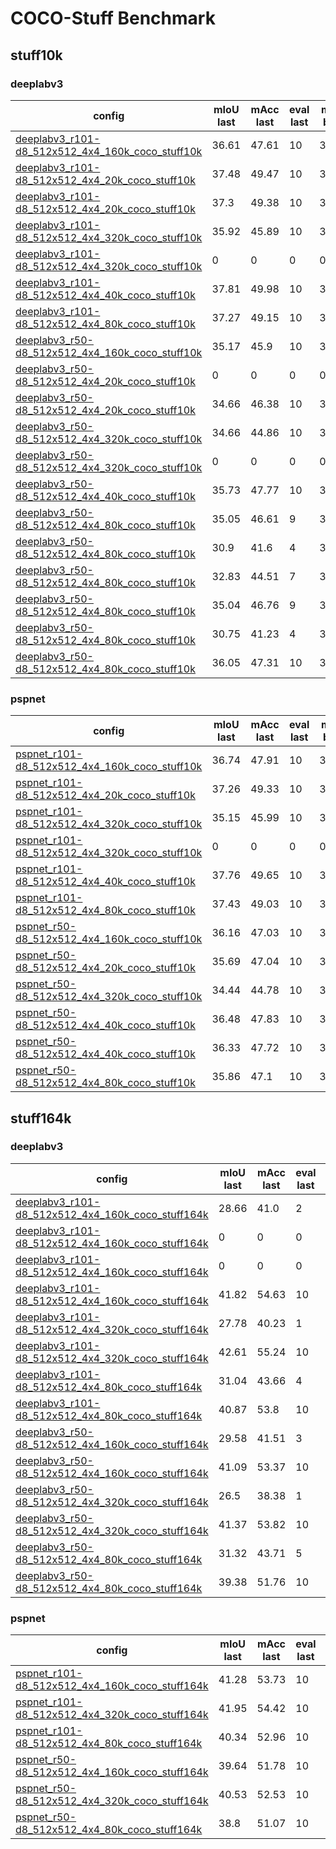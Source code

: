 # COCO-Stuff Benchmark

## stuff10k

### deeplabv3

| config | mIoU last | mAcc last | eval last | mIoU best | mAcc best | eval best | download |
| ------ | --------- | --------- | --------- | --------- | --------- | --------- | -------- |
| [deeplabv3_r101-d8_512x512_4x4_160k_coco_stuff10k](https://github.com/Junjun2016/COCO-Stuff_benchmark/blob/master/configs/deeplabv3/deeplabv3_r101-d8_512x512_4x4_160k_coco_stuff10k.py) | 36.61 | 47.61 | 10 | 36.61 | 47.61 | 10 | [log](https://github.com/Junjun2016/COCO-Stuff_benchmark/work_dirs/deeplabv3_r101-d8_512x512_4x4_160k_coco_stuff10k/20210711_175536.log) &#124; [20210707_152034.log.json](https://github.com/Junjun2016/COCO-Stuff_benchmark/work_dirs/deeplabv3_r101-d8_512x512_4x4_160k_coco_stuff10k/20210711_175536.log.json) |
| [deeplabv3_r101-d8_512x512_4x4_20k_coco_stuff10k](https://github.com/Junjun2016/COCO-Stuff_benchmark/blob/master/configs/deeplabv3/deeplabv3_r101-d8_512x512_4x4_20k_coco_stuff10k.py) | 37.48 | 49.47 | 10 | 37.48 | 49.47 | 10 | [log](https://github.com/Junjun2016/COCO-Stuff_benchmark/work_dirs/deeplabv3_r101-d8_512x512_4x4_20k_coco_stuff10k/20210818_111247.log) &#124; [20210707_152034.log.json](https://github.com/Junjun2016/COCO-Stuff_benchmark/work_dirs/deeplabv3_r101-d8_512x512_4x4_20k_coco_stuff10k/20210818_111247.log.json) |
| [deeplabv3_r101-d8_512x512_4x4_20k_coco_stuff10k](https://github.com/Junjun2016/COCO-Stuff_benchmark/blob/master/configs/deeplabv3/deeplabv3_r101-d8_512x512_4x4_20k_coco_stuff10k.py) | 37.3 | 49.38 | 10 | 37.3 | 49.38 | 10 | [log](https://github.com/Junjun2016/COCO-Stuff_benchmark/work_dirs/deeplabv3_r101-d8_512x512_4x4_20k_coco_stuff10k/20210821_043025.log) &#124; [20210707_152034.log.json](https://github.com/Junjun2016/COCO-Stuff_benchmark/work_dirs/deeplabv3_r101-d8_512x512_4x4_20k_coco_stuff10k/20210821_043025.log.json) |
| [deeplabv3_r101-d8_512x512_4x4_320k_coco_stuff10k](https://github.com/Junjun2016/COCO-Stuff_benchmark/blob/master/configs/deeplabv3/deeplabv3_r101-d8_512x512_4x4_320k_coco_stuff10k.py) | 35.92 | 45.89 | 10 | 35.92 | 45.89 | 10 | [log](https://github.com/Junjun2016/COCO-Stuff_benchmark/work_dirs/deeplabv3_r101-d8_512x512_4x4_320k_coco_stuff10k/20210711_175535.log) &#124; [20210707_152034.log.json](https://github.com/Junjun2016/COCO-Stuff_benchmark/work_dirs/deeplabv3_r101-d8_512x512_4x4_320k_coco_stuff10k/20210711_175535.log.json) |
| [deeplabv3_r101-d8_512x512_4x4_320k_coco_stuff10k](https://github.com/Junjun2016/COCO-Stuff_benchmark/blob/master/configs/deeplabv3/deeplabv3_r101-d8_512x512_4x4_320k_coco_stuff10k.py) | 0 | 0 | 0 | 0 | 0 | 0 | [log](https://github.com/Junjun2016/COCO-Stuff_benchmark/work_dirs/deeplabv3_r101-d8_512x512_4x4_320k_coco_stuff10k/20210715_194710.log) &#124; [20210707_152034.log.json](https://github.com/Junjun2016/COCO-Stuff_benchmark/work_dirs/deeplabv3_r101-d8_512x512_4x4_320k_coco_stuff10k/20210715_194710.log.json) |
| [deeplabv3_r101-d8_512x512_4x4_40k_coco_stuff10k](https://github.com/Junjun2016/COCO-Stuff_benchmark/blob/master/configs/deeplabv3/deeplabv3_r101-d8_512x512_4x4_40k_coco_stuff10k.py) | 37.81 | 49.98 | 10 | 37.81 | 49.98 | 10 | [log](https://github.com/Junjun2016/COCO-Stuff_benchmark/work_dirs/deeplabv3_r101-d8_512x512_4x4_40k_coco_stuff10k/20210821_043305.log) &#124; [20210707_152034.log.json](https://github.com/Junjun2016/COCO-Stuff_benchmark/work_dirs/deeplabv3_r101-d8_512x512_4x4_40k_coco_stuff10k/20210821_043305.log.json) |
| [deeplabv3_r101-d8_512x512_4x4_80k_coco_stuff10k](https://github.com/Junjun2016/COCO-Stuff_benchmark/blob/master/configs/deeplabv3/deeplabv3_r101-d8_512x512_4x4_80k_coco_stuff10k.py) | 37.27 | 49.15 | 10 | 37.27 | 49.15 | 10 | [log](https://github.com/Junjun2016/COCO-Stuff_benchmark/work_dirs/deeplabv3_r101-d8_512x512_4x4_80k_coco_stuff10k/20210711_175535.log) &#124; [20210707_152034.log.json](https://github.com/Junjun2016/COCO-Stuff_benchmark/work_dirs/deeplabv3_r101-d8_512x512_4x4_80k_coco_stuff10k/20210711_175535.log.json) |
| [deeplabv3_r50-d8_512x512_4x4_160k_coco_stuff10k](https://github.com/Junjun2016/COCO-Stuff_benchmark/blob/master/configs/deeplabv3/deeplabv3_r50-d8_512x512_4x4_160k_coco_stuff10k.py) | 35.17 | 45.9 | 10 | 35.17 | 45.9 | 10 | [log](https://github.com/Junjun2016/COCO-Stuff_benchmark/work_dirs/deeplabv3_r50-d8_512x512_4x4_160k_coco_stuff10k/20210711_175537.log) &#124; [20210707_152034.log.json](https://github.com/Junjun2016/COCO-Stuff_benchmark/work_dirs/deeplabv3_r50-d8_512x512_4x4_160k_coco_stuff10k/20210711_175537.log.json) |
| [deeplabv3_r50-d8_512x512_4x4_20k_coco_stuff10k](https://github.com/Junjun2016/COCO-Stuff_benchmark/blob/master/configs/deeplabv3/deeplabv3_r50-d8_512x512_4x4_20k_coco_stuff10k.py) | 0 | 0 | 0 | 0 | 0 | 0 | [log](https://github.com/Junjun2016/COCO-Stuff_benchmark/work_dirs/deeplabv3_r50-d8_512x512_4x4_20k_coco_stuff10k/20210820_172728.log) &#124; [20210707_152034.log.json](https://github.com/Junjun2016/COCO-Stuff_benchmark/work_dirs/deeplabv3_r50-d8_512x512_4x4_20k_coco_stuff10k/20210820_172728.log.json) |
| [deeplabv3_r50-d8_512x512_4x4_20k_coco_stuff10k](https://github.com/Junjun2016/COCO-Stuff_benchmark/blob/master/configs/deeplabv3/deeplabv3_r50-d8_512x512_4x4_20k_coco_stuff10k.py) | 34.66 | 46.38 | 10 | 34.66 | 46.38 | 10 | [log](https://github.com/Junjun2016/COCO-Stuff_benchmark/work_dirs/deeplabv3_r50-d8_512x512_4x4_20k_coco_stuff10k/20210821_043025.log) &#124; [20210707_152034.log.json](https://github.com/Junjun2016/COCO-Stuff_benchmark/work_dirs/deeplabv3_r50-d8_512x512_4x4_20k_coco_stuff10k/20210821_043025.log.json) |
| [deeplabv3_r50-d8_512x512_4x4_320k_coco_stuff10k](https://github.com/Junjun2016/COCO-Stuff_benchmark/blob/master/configs/deeplabv3/deeplabv3_r50-d8_512x512_4x4_320k_coco_stuff10k.py) | 34.66 | 44.86 | 10 | 34.66 | 44.86 | 10 | [log](https://github.com/Junjun2016/COCO-Stuff_benchmark/work_dirs/deeplabv3_r50-d8_512x512_4x4_320k_coco_stuff10k/20210711_175535.log) &#124; [20210707_152034.log.json](https://github.com/Junjun2016/COCO-Stuff_benchmark/work_dirs/deeplabv3_r50-d8_512x512_4x4_320k_coco_stuff10k/20210711_175535.log.json) |
| [deeplabv3_r50-d8_512x512_4x4_320k_coco_stuff10k](https://github.com/Junjun2016/COCO-Stuff_benchmark/blob/master/configs/deeplabv3/deeplabv3_r50-d8_512x512_4x4_320k_coco_stuff10k.py) | 0 | 0 | 0 | 0 | 0 | 0 | [log](https://github.com/Junjun2016/COCO-Stuff_benchmark/work_dirs/deeplabv3_r50-d8_512x512_4x4_320k_coco_stuff10k/20210715_194710.log) &#124; [20210707_152034.log.json](https://github.com/Junjun2016/COCO-Stuff_benchmark/work_dirs/deeplabv3_r50-d8_512x512_4x4_320k_coco_stuff10k/20210715_194710.log.json) |
| [deeplabv3_r50-d8_512x512_4x4_40k_coco_stuff10k](https://github.com/Junjun2016/COCO-Stuff_benchmark/blob/master/configs/deeplabv3/deeplabv3_r50-d8_512x512_4x4_40k_coco_stuff10k.py) | 35.73 | 47.77 | 10 | 35.73 | 47.77 | 10 | [log](https://github.com/Junjun2016/COCO-Stuff_benchmark/work_dirs/deeplabv3_r50-d8_512x512_4x4_40k_coco_stuff10k/20210821_043305.log) &#124; [20210707_152034.log.json](https://github.com/Junjun2016/COCO-Stuff_benchmark/work_dirs/deeplabv3_r50-d8_512x512_4x4_40k_coco_stuff10k/20210821_043305.log.json) |
| [deeplabv3_r50-d8_512x512_4x4_80k_coco_stuff10k](https://github.com/Junjun2016/COCO-Stuff_benchmark/blob/master/configs/deeplabv3/deeplabv3_r50-d8_512x512_4x4_80k_coco_stuff10k.py) | 35.05 | 46.61 | 9 | 35.05 | 46.61 | 9 | [log](https://github.com/Junjun2016/COCO-Stuff_benchmark/work_dirs/deeplabv3_r50-d8_512x512_4x4_80k_coco_stuff10k/20210711_175536.log) &#124; [20210707_152034.log.json](https://github.com/Junjun2016/COCO-Stuff_benchmark/work_dirs/deeplabv3_r50-d8_512x512_4x4_80k_coco_stuff10k/20210711_175536.log.json) |
| [deeplabv3_r50-d8_512x512_4x4_80k_coco_stuff10k](https://github.com/Junjun2016/COCO-Stuff_benchmark/blob/master/configs/deeplabv3/deeplabv3_r50-d8_512x512_4x4_80k_coco_stuff10k.py) | 30.9 | 41.6 | 4 | 30.9 | 41.6 | 4 | [log](https://github.com/Junjun2016/COCO-Stuff_benchmark/work_dirs/deeplabv3_r50-d8_512x512_4x4_80k_coco_stuff10k/20210713_030052.log) &#124; [20210707_152034.log.json](https://github.com/Junjun2016/COCO-Stuff_benchmark/work_dirs/deeplabv3_r50-d8_512x512_4x4_80k_coco_stuff10k/20210713_030052.log.json) |
| [deeplabv3_r50-d8_512x512_4x4_80k_coco_stuff10k](https://github.com/Junjun2016/COCO-Stuff_benchmark/blob/master/configs/deeplabv3/deeplabv3_r50-d8_512x512_4x4_80k_coco_stuff10k.py) | 32.83 | 44.51 | 7 | 32.83 | 44.51 | 7 | [log](https://github.com/Junjun2016/COCO-Stuff_benchmark/work_dirs/deeplabv3_r50-d8_512x512_4x4_80k_coco_stuff10k/20210713_170630.log) &#124; [20210707_152034.log.json](https://github.com/Junjun2016/COCO-Stuff_benchmark/work_dirs/deeplabv3_r50-d8_512x512_4x4_80k_coco_stuff10k/20210713_170630.log.json) |
| [deeplabv3_r50-d8_512x512_4x4_80k_coco_stuff10k](https://github.com/Junjun2016/COCO-Stuff_benchmark/blob/master/configs/deeplabv3/deeplabv3_r50-d8_512x512_4x4_80k_coco_stuff10k.py) | 35.04 | 46.76 | 9 | 35.04 | 46.76 | 9 | [log](https://github.com/Junjun2016/COCO-Stuff_benchmark/work_dirs/deeplabv3_r50-d8_512x512_4x4_80k_coco_stuff10k/20210714_160141.log) &#124; [20210707_152034.log.json](https://github.com/Junjun2016/COCO-Stuff_benchmark/work_dirs/deeplabv3_r50-d8_512x512_4x4_80k_coco_stuff10k/20210714_160141.log.json) |
| [deeplabv3_r50-d8_512x512_4x4_80k_coco_stuff10k](https://github.com/Junjun2016/COCO-Stuff_benchmark/blob/master/configs/deeplabv3/deeplabv3_r50-d8_512x512_4x4_80k_coco_stuff10k.py) | 30.75 | 41.23 | 4 | 30.75 | 41.23 | 4 | [log](https://github.com/Junjun2016/COCO-Stuff_benchmark/work_dirs/deeplabv3_r50-d8_512x512_4x4_80k_coco_stuff10k/20210715_192500.log) &#124; [20210707_152034.log.json](https://github.com/Junjun2016/COCO-Stuff_benchmark/work_dirs/deeplabv3_r50-d8_512x512_4x4_80k_coco_stuff10k/20210715_192500.log.json) |
| [deeplabv3_r50-d8_512x512_4x4_80k_coco_stuff10k](https://github.com/Junjun2016/COCO-Stuff_benchmark/blob/master/configs/deeplabv3/deeplabv3_r50-d8_512x512_4x4_80k_coco_stuff10k.py) | 36.05 | 47.31 | 10 | 36.05 | 47.31 | 10 | [log](https://github.com/Junjun2016/COCO-Stuff_benchmark/work_dirs/deeplabv3_r50-d8_512x512_4x4_80k_coco_stuff10k/20210716_144429.log) &#124; [20210707_152034.log.json](https://github.com/Junjun2016/COCO-Stuff_benchmark/work_dirs/deeplabv3_r50-d8_512x512_4x4_80k_coco_stuff10k/20210716_144429.log.json) |

### pspnet

| config | mIoU last | mAcc last | eval last | mIoU best | mAcc best | eval best | download |
| ------ | --------- | --------- | --------- | --------- | --------- | --------- | -------- |
| [pspnet_r101-d8_512x512_4x4_160k_coco_stuff10k](https://github.com/Junjun2016/COCO-Stuff_benchmark/blob/master/configs/pspnet/pspnet_r101-d8_512x512_4x4_160k_coco_stuff10k.py) | 36.74 | 47.91 | 10 | 36.74 | 47.91 | 10 | [log](https://github.com/Junjun2016/COCO-Stuff_benchmark/work_dirs/pspnet_r101-d8_512x512_4x4_160k_coco_stuff10k/20210711_194759.log) &#124; [20210707_152034.log.json](https://github.com/Junjun2016/COCO-Stuff_benchmark/work_dirs/pspnet_r101-d8_512x512_4x4_160k_coco_stuff10k/20210711_194759.log.json) |
| [pspnet_r101-d8_512x512_4x4_20k_coco_stuff10k](https://github.com/Junjun2016/COCO-Stuff_benchmark/blob/master/configs/pspnet/pspnet_r101-d8_512x512_4x4_20k_coco_stuff10k.py) | 37.26 | 49.33 | 10 | 37.26 | 49.33 | 10 | [log](https://github.com/Junjun2016/COCO-Stuff_benchmark/work_dirs/pspnet_r101-d8_512x512_4x4_20k_coco_stuff10k/20210820_232135.log) &#124; [20210707_152034.log.json](https://github.com/Junjun2016/COCO-Stuff_benchmark/work_dirs/pspnet_r101-d8_512x512_4x4_20k_coco_stuff10k/20210820_232135.log.json) |
| [pspnet_r101-d8_512x512_4x4_320k_coco_stuff10k](https://github.com/Junjun2016/COCO-Stuff_benchmark/blob/master/configs/pspnet/pspnet_r101-d8_512x512_4x4_320k_coco_stuff10k.py) | 35.15 | 45.99 | 10 | 35.15 | 45.99 | 10 | [log](https://github.com/Junjun2016/COCO-Stuff_benchmark/work_dirs/pspnet_r101-d8_512x512_4x4_320k_coco_stuff10k/20210711_210229.log) &#124; [20210707_152034.log.json](https://github.com/Junjun2016/COCO-Stuff_benchmark/work_dirs/pspnet_r101-d8_512x512_4x4_320k_coco_stuff10k/20210711_210229.log.json) |
| [pspnet_r101-d8_512x512_4x4_320k_coco_stuff10k](https://github.com/Junjun2016/COCO-Stuff_benchmark/blob/master/configs/pspnet/pspnet_r101-d8_512x512_4x4_320k_coco_stuff10k.py) | 0 | 0 | 0 | 0 | 0 | 0 | [log](https://github.com/Junjun2016/COCO-Stuff_benchmark/work_dirs/pspnet_r101-d8_512x512_4x4_320k_coco_stuff10k/20210715_194834.log) &#124; [20210707_152034.log.json](https://github.com/Junjun2016/COCO-Stuff_benchmark/work_dirs/pspnet_r101-d8_512x512_4x4_320k_coco_stuff10k/20210715_194834.log.json) |
| [pspnet_r101-d8_512x512_4x4_40k_coco_stuff10k](https://github.com/Junjun2016/COCO-Stuff_benchmark/blob/master/configs/pspnet/pspnet_r101-d8_512x512_4x4_40k_coco_stuff10k.py) | 37.76 | 49.65 | 10 | 37.76 | 49.65 | 10 | [log](https://github.com/Junjun2016/COCO-Stuff_benchmark/work_dirs/pspnet_r101-d8_512x512_4x4_40k_coco_stuff10k/20210821_014022.log) &#124; [20210707_152034.log.json](https://github.com/Junjun2016/COCO-Stuff_benchmark/work_dirs/pspnet_r101-d8_512x512_4x4_40k_coco_stuff10k/20210821_014022.log.json) |
| [pspnet_r101-d8_512x512_4x4_80k_coco_stuff10k](https://github.com/Junjun2016/COCO-Stuff_benchmark/blob/master/configs/pspnet/pspnet_r101-d8_512x512_4x4_80k_coco_stuff10k.py) | 37.43 | 49.03 | 10 | 37.43 | 49.03 | 10 | [log](https://github.com/Junjun2016/COCO-Stuff_benchmark/work_dirs/pspnet_r101-d8_512x512_4x4_80k_coco_stuff10k/20210711_194759.log) &#124; [20210707_152034.log.json](https://github.com/Junjun2016/COCO-Stuff_benchmark/work_dirs/pspnet_r101-d8_512x512_4x4_80k_coco_stuff10k/20210711_194759.log.json) |
| [pspnet_r50-d8_512x512_4x4_160k_coco_stuff10k](https://github.com/Junjun2016/COCO-Stuff_benchmark/blob/master/configs/pspnet/pspnet_r50-d8_512x512_4x4_160k_coco_stuff10k.py) | 36.16 | 47.03 | 10 | 36.16 | 47.03 | 10 | [log](https://github.com/Junjun2016/COCO-Stuff_benchmark/work_dirs/pspnet_r50-d8_512x512_4x4_160k_coco_stuff10k/20210711_184424.log) &#124; [20210707_152034.log.json](https://github.com/Junjun2016/COCO-Stuff_benchmark/work_dirs/pspnet_r50-d8_512x512_4x4_160k_coco_stuff10k/20210711_184424.log.json) |
| [pspnet_r50-d8_512x512_4x4_20k_coco_stuff10k](https://github.com/Junjun2016/COCO-Stuff_benchmark/blob/master/configs/pspnet/pspnet_r50-d8_512x512_4x4_20k_coco_stuff10k.py) | 35.69 | 47.04 | 10 | 35.69 | 47.04 | 10 | [log](https://github.com/Junjun2016/COCO-Stuff_benchmark/work_dirs/pspnet_r50-d8_512x512_4x4_20k_coco_stuff10k/20210820_203258.log) &#124; [20210707_152034.log.json](https://github.com/Junjun2016/COCO-Stuff_benchmark/work_dirs/pspnet_r50-d8_512x512_4x4_20k_coco_stuff10k/20210820_203258.log.json) |
| [pspnet_r50-d8_512x512_4x4_320k_coco_stuff10k](https://github.com/Junjun2016/COCO-Stuff_benchmark/blob/master/configs/pspnet/pspnet_r50-d8_512x512_4x4_320k_coco_stuff10k.py) | 34.44 | 44.78 | 10 | 34.44 | 44.78 | 10 | [log](https://github.com/Junjun2016/COCO-Stuff_benchmark/work_dirs/pspnet_r50-d8_512x512_4x4_320k_coco_stuff10k/20210711_184424.log) &#124; [20210707_152034.log.json](https://github.com/Junjun2016/COCO-Stuff_benchmark/work_dirs/pspnet_r50-d8_512x512_4x4_320k_coco_stuff10k/20210711_184424.log.json) |
| [pspnet_r50-d8_512x512_4x4_40k_coco_stuff10k](https://github.com/Junjun2016/COCO-Stuff_benchmark/blob/master/configs/pspnet/pspnet_r50-d8_512x512_4x4_40k_coco_stuff10k.py) | 36.48 | 47.83 | 10 | 36.48 | 47.83 | 10 | [log](https://github.com/Junjun2016/COCO-Stuff_benchmark/work_dirs/pspnet_r50-d8_512x512_4x4_40k_coco_stuff10k/20210818_192505.log) &#124; [20210707_152034.log.json](https://github.com/Junjun2016/COCO-Stuff_benchmark/work_dirs/pspnet_r50-d8_512x512_4x4_40k_coco_stuff10k/20210818_192505.log.json) |
| [pspnet_r50-d8_512x512_4x4_40k_coco_stuff10k](https://github.com/Junjun2016/COCO-Stuff_benchmark/blob/master/configs/pspnet/pspnet_r50-d8_512x512_4x4_40k_coco_stuff10k.py) | 36.33 | 47.72 | 10 | 36.33 | 47.72 | 10 | [log](https://github.com/Junjun2016/COCO-Stuff_benchmark/work_dirs/pspnet_r50-d8_512x512_4x4_40k_coco_stuff10k/20210821_030857.log) &#124; [20210707_152034.log.json](https://github.com/Junjun2016/COCO-Stuff_benchmark/work_dirs/pspnet_r50-d8_512x512_4x4_40k_coco_stuff10k/20210821_030857.log.json) |
| [pspnet_r50-d8_512x512_4x4_80k_coco_stuff10k](https://github.com/Junjun2016/COCO-Stuff_benchmark/blob/master/configs/pspnet/pspnet_r50-d8_512x512_4x4_80k_coco_stuff10k.py) | 35.86 | 47.1 | 10 | 35.86 | 47.1 | 10 | [log](https://github.com/Junjun2016/COCO-Stuff_benchmark/work_dirs/pspnet_r50-d8_512x512_4x4_80k_coco_stuff10k/20210711_210229.log) &#124; [20210707_152034.log.json](https://github.com/Junjun2016/COCO-Stuff_benchmark/work_dirs/pspnet_r50-d8_512x512_4x4_80k_coco_stuff10k/20210711_210229.log.json) |

## stuff164k

### deeplabv3

| config | mIoU last | mAcc last | eval last | mIoU best | mAcc best | eval best | download |
| ------ | --------- | --------- | --------- | --------- | --------- | --------- | -------- |
| [deeplabv3_r101-d8_512x512_4x4_160k_coco_stuff164k](https://github.com/Junjun2016/COCO-Stuff_benchmark/blob/master/configs/deeplabv3/deeplabv3_r101-d8_512x512_4x4_160k_coco_stuff164k.py) | 28.66 | 41.0 | 2 | 29.04 | 41.44 | 1 | [log](https://github.com/Junjun2016/COCO-Stuff_benchmark/work_dirs/deeplabv3_r101-d8_512x512_4x4_160k_coco_stuff164k/20210707_152005.log) &#124; [20210707_152034.log.json](https://github.com/Junjun2016/COCO-Stuff_benchmark/work_dirs/deeplabv3_r101-d8_512x512_4x4_160k_coco_stuff164k/20210707_152005.log.json) |
| [deeplabv3_r101-d8_512x512_4x4_160k_coco_stuff164k](https://github.com/Junjun2016/COCO-Stuff_benchmark/blob/master/configs/deeplabv3/deeplabv3_r101-d8_512x512_4x4_160k_coco_stuff164k.py) | 0 | 0 | 0 | 0 | 0 | 0 | [log](https://github.com/Junjun2016/COCO-Stuff_benchmark/work_dirs/deeplabv3_r101-d8_512x512_4x4_160k_coco_stuff164k/20210709_140851.log) &#124; [20210707_152034.log.json](https://github.com/Junjun2016/COCO-Stuff_benchmark/work_dirs/deeplabv3_r101-d8_512x512_4x4_160k_coco_stuff164k/20210709_140851.log.json) |
| [deeplabv3_r101-d8_512x512_4x4_160k_coco_stuff164k](https://github.com/Junjun2016/COCO-Stuff_benchmark/blob/master/configs/deeplabv3/deeplabv3_r101-d8_512x512_4x4_160k_coco_stuff164k.py) | 0 | 0 | 0 | 0 | 0 | 0 | [log](https://github.com/Junjun2016/COCO-Stuff_benchmark/work_dirs/deeplabv3_r101-d8_512x512_4x4_160k_coco_stuff164k/20210709_145024.log) &#124; [20210707_152034.log.json](https://github.com/Junjun2016/COCO-Stuff_benchmark/work_dirs/deeplabv3_r101-d8_512x512_4x4_160k_coco_stuff164k/20210709_145024.log.json) |
| [deeplabv3_r101-d8_512x512_4x4_160k_coco_stuff164k](https://github.com/Junjun2016/COCO-Stuff_benchmark/blob/master/configs/deeplabv3/deeplabv3_r101-d8_512x512_4x4_160k_coco_stuff164k.py) | 41.82 | 54.63 | 10 | 41.82 | 54.63 | 10 | [log](https://github.com/Junjun2016/COCO-Stuff_benchmark/work_dirs/deeplabv3_r101-d8_512x512_4x4_160k_coco_stuff164k/20210709_155402.log) &#124; [20210707_152034.log.json](https://github.com/Junjun2016/COCO-Stuff_benchmark/work_dirs/deeplabv3_r101-d8_512x512_4x4_160k_coco_stuff164k/20210709_155402.log.json) |
| [deeplabv3_r101-d8_512x512_4x4_320k_coco_stuff164k](https://github.com/Junjun2016/COCO-Stuff_benchmark/blob/master/configs/deeplabv3/deeplabv3_r101-d8_512x512_4x4_320k_coco_stuff164k.py) | 27.78 | 40.23 | 1 | 27.78 | 40.23 | 1 | [log](https://github.com/Junjun2016/COCO-Stuff_benchmark/work_dirs/deeplabv3_r101-d8_512x512_4x4_320k_coco_stuff164k/20210707_152006.log) &#124; [20210707_152034.log.json](https://github.com/Junjun2016/COCO-Stuff_benchmark/work_dirs/deeplabv3_r101-d8_512x512_4x4_320k_coco_stuff164k/20210707_152006.log.json) |
| [deeplabv3_r101-d8_512x512_4x4_320k_coco_stuff164k](https://github.com/Junjun2016/COCO-Stuff_benchmark/blob/master/configs/deeplabv3/deeplabv3_r101-d8_512x512_4x4_320k_coco_stuff164k.py) | 42.61 | 55.24 | 10 | 42.61 | 55.24 | 10 | [log](https://github.com/Junjun2016/COCO-Stuff_benchmark/work_dirs/deeplabv3_r101-d8_512x512_4x4_320k_coco_stuff164k/20210709_155402.log) &#124; [20210707_152034.log.json](https://github.com/Junjun2016/COCO-Stuff_benchmark/work_dirs/deeplabv3_r101-d8_512x512_4x4_320k_coco_stuff164k/20210709_155402.log.json) |
| [deeplabv3_r101-d8_512x512_4x4_80k_coco_stuff164k](https://github.com/Junjun2016/COCO-Stuff_benchmark/blob/master/configs/deeplabv3/deeplabv3_r101-d8_512x512_4x4_80k_coco_stuff164k.py) | 31.04 | 43.66 | 4 | 31.04 | 43.66 | 4 | [log](https://github.com/Junjun2016/COCO-Stuff_benchmark/work_dirs/deeplabv3_r101-d8_512x512_4x4_80k_coco_stuff164k/20210707_152005.log) &#124; [20210707_152034.log.json](https://github.com/Junjun2016/COCO-Stuff_benchmark/work_dirs/deeplabv3_r101-d8_512x512_4x4_80k_coco_stuff164k/20210707_152005.log.json) |
| [deeplabv3_r101-d8_512x512_4x4_80k_coco_stuff164k](https://github.com/Junjun2016/COCO-Stuff_benchmark/blob/master/configs/deeplabv3/deeplabv3_r101-d8_512x512_4x4_80k_coco_stuff164k.py) | 40.87 | 53.8 | 10 | 40.87 | 53.8 | 10 | [log](https://github.com/Junjun2016/COCO-Stuff_benchmark/work_dirs/deeplabv3_r101-d8_512x512_4x4_80k_coco_stuff164k/20210709_201252.log) &#124; [20210707_152034.log.json](https://github.com/Junjun2016/COCO-Stuff_benchmark/work_dirs/deeplabv3_r101-d8_512x512_4x4_80k_coco_stuff164k/20210709_201252.log.json) |
| [deeplabv3_r50-d8_512x512_4x4_160k_coco_stuff164k](https://github.com/Junjun2016/COCO-Stuff_benchmark/blob/master/configs/deeplabv3/deeplabv3_r50-d8_512x512_4x4_160k_coco_stuff164k.py) | 29.58 | 41.51 | 3 | 29.58 | 41.51 | 3 | [log](https://github.com/Junjun2016/COCO-Stuff_benchmark/work_dirs/deeplabv3_r50-d8_512x512_4x4_160k_coco_stuff164k/20210707_152005.log) &#124; [20210707_152034.log.json](https://github.com/Junjun2016/COCO-Stuff_benchmark/work_dirs/deeplabv3_r50-d8_512x512_4x4_160k_coco_stuff164k/20210707_152005.log.json) |
| [deeplabv3_r50-d8_512x512_4x4_160k_coco_stuff164k](https://github.com/Junjun2016/COCO-Stuff_benchmark/blob/master/configs/deeplabv3/deeplabv3_r50-d8_512x512_4x4_160k_coco_stuff164k.py) | 41.09 | 53.37 | 10 | 41.09 | 53.37 | 10 | [log](https://github.com/Junjun2016/COCO-Stuff_benchmark/work_dirs/deeplabv3_r50-d8_512x512_4x4_160k_coco_stuff164k/20210709_163016.log) &#124; [20210707_152034.log.json](https://github.com/Junjun2016/COCO-Stuff_benchmark/work_dirs/deeplabv3_r50-d8_512x512_4x4_160k_coco_stuff164k/20210709_163016.log.json) |
| [deeplabv3_r50-d8_512x512_4x4_320k_coco_stuff164k](https://github.com/Junjun2016/COCO-Stuff_benchmark/blob/master/configs/deeplabv3/deeplabv3_r50-d8_512x512_4x4_320k_coco_stuff164k.py) | 26.5 | 38.38 | 1 | 26.5 | 38.38 | 1 | [log](https://github.com/Junjun2016/COCO-Stuff_benchmark/work_dirs/deeplabv3_r50-d8_512x512_4x4_320k_coco_stuff164k/20210707_152034.log) &#124; [20210707_152034.log.json](https://github.com/Junjun2016/COCO-Stuff_benchmark/work_dirs/deeplabv3_r50-d8_512x512_4x4_320k_coco_stuff164k/20210707_152034.log.json) |
| [deeplabv3_r50-d8_512x512_4x4_320k_coco_stuff164k](https://github.com/Junjun2016/COCO-Stuff_benchmark/blob/master/configs/deeplabv3/deeplabv3_r50-d8_512x512_4x4_320k_coco_stuff164k.py) | 41.37 | 53.82 | 10 | 41.37 | 53.82 | 10 | [log](https://github.com/Junjun2016/COCO-Stuff_benchmark/work_dirs/deeplabv3_r50-d8_512x512_4x4_320k_coco_stuff164k/20210709_155403.log) &#124; [20210707_152034.log.json](https://github.com/Junjun2016/COCO-Stuff_benchmark/work_dirs/deeplabv3_r50-d8_512x512_4x4_320k_coco_stuff164k/20210709_155403.log.json) |
| [deeplabv3_r50-d8_512x512_4x4_80k_coco_stuff164k](https://github.com/Junjun2016/COCO-Stuff_benchmark/blob/master/configs/deeplabv3/deeplabv3_r50-d8_512x512_4x4_80k_coco_stuff164k.py) | 31.32 | 43.71 | 5 | 31.32 | 43.71 | 5 | [log](https://github.com/Junjun2016/COCO-Stuff_benchmark/work_dirs/deeplabv3_r50-d8_512x512_4x4_80k_coco_stuff164k/20210707_152004.log) &#124; [20210707_152034.log.json](https://github.com/Junjun2016/COCO-Stuff_benchmark/work_dirs/deeplabv3_r50-d8_512x512_4x4_80k_coco_stuff164k/20210707_152004.log.json) |
| [deeplabv3_r50-d8_512x512_4x4_80k_coco_stuff164k](https://github.com/Junjun2016/COCO-Stuff_benchmark/blob/master/configs/deeplabv3/deeplabv3_r50-d8_512x512_4x4_80k_coco_stuff164k.py) | 39.38 | 51.76 | 10 | 39.38 | 51.76 | 10 | [log](https://github.com/Junjun2016/COCO-Stuff_benchmark/work_dirs/deeplabv3_r50-d8_512x512_4x4_80k_coco_stuff164k/20210709_163016.log) &#124; [20210707_152034.log.json](https://github.com/Junjun2016/COCO-Stuff_benchmark/work_dirs/deeplabv3_r50-d8_512x512_4x4_80k_coco_stuff164k/20210709_163016.log.json) |

### pspnet

| config | mIoU last | mAcc last | eval last | mIoU best | mAcc best | eval best | download |
| ------ | --------- | --------- | --------- | --------- | --------- | --------- | -------- |
| [pspnet_r101-d8_512x512_4x4_160k_coco_stuff164k](https://github.com/Junjun2016/COCO-Stuff_benchmark/blob/master/configs/pspnet/pspnet_r101-d8_512x512_4x4_160k_coco_stuff164k.py) | 41.28 | 53.73 | 10 | 41.28 | 53.73 | 10 | [log](https://github.com/Junjun2016/COCO-Stuff_benchmark/work_dirs/pspnet_r101-d8_512x512_4x4_160k_coco_stuff164k/20210707_152004.log) &#124; [20210707_152034.log.json](https://github.com/Junjun2016/COCO-Stuff_benchmark/work_dirs/pspnet_r101-d8_512x512_4x4_160k_coco_stuff164k/20210707_152004.log.json) |
| [pspnet_r101-d8_512x512_4x4_320k_coco_stuff164k](https://github.com/Junjun2016/COCO-Stuff_benchmark/blob/master/configs/pspnet/pspnet_r101-d8_512x512_4x4_320k_coco_stuff164k.py) | 41.95 | 54.42 | 10 | 41.95 | 54.42 | 10 | [log](https://github.com/Junjun2016/COCO-Stuff_benchmark/work_dirs/pspnet_r101-d8_512x512_4x4_320k_coco_stuff164k/20210707_152004.log) &#124; [20210707_152034.log.json](https://github.com/Junjun2016/COCO-Stuff_benchmark/work_dirs/pspnet_r101-d8_512x512_4x4_320k_coco_stuff164k/20210707_152004.log.json) |
| [pspnet_r101-d8_512x512_4x4_80k_coco_stuff164k](https://github.com/Junjun2016/COCO-Stuff_benchmark/blob/master/configs/pspnet/pspnet_r101-d8_512x512_4x4_80k_coco_stuff164k.py) | 40.34 | 52.96 | 10 | 40.34 | 52.96 | 10 | [log](https://github.com/Junjun2016/COCO-Stuff_benchmark/work_dirs/pspnet_r101-d8_512x512_4x4_80k_coco_stuff164k/20210707_152034.log) &#124; [20210707_152034.log.json](https://github.com/Junjun2016/COCO-Stuff_benchmark/work_dirs/pspnet_r101-d8_512x512_4x4_80k_coco_stuff164k/20210707_152034.log.json) |
| [pspnet_r50-d8_512x512_4x4_160k_coco_stuff164k](https://github.com/Junjun2016/COCO-Stuff_benchmark/blob/master/configs/pspnet/pspnet_r50-d8_512x512_4x4_160k_coco_stuff164k.py) | 39.64 | 51.78 | 10 | 39.64 | 51.78 | 10 | [log](https://github.com/Junjun2016/COCO-Stuff_benchmark/work_dirs/pspnet_r50-d8_512x512_4x4_160k_coco_stuff164k/20210707_152004.log) &#124; [20210707_152034.log.json](https://github.com/Junjun2016/COCO-Stuff_benchmark/work_dirs/pspnet_r50-d8_512x512_4x4_160k_coco_stuff164k/20210707_152004.log.json) |
| [pspnet_r50-d8_512x512_4x4_320k_coco_stuff164k](https://github.com/Junjun2016/COCO-Stuff_benchmark/blob/master/configs/pspnet/pspnet_r50-d8_512x512_4x4_320k_coco_stuff164k.py) | 40.53 | 52.53 | 10 | 40.53 | 52.53 | 10 | [log](https://github.com/Junjun2016/COCO-Stuff_benchmark/work_dirs/pspnet_r50-d8_512x512_4x4_320k_coco_stuff164k/20210707_152004.log) &#124; [20210707_152034.log.json](https://github.com/Junjun2016/COCO-Stuff_benchmark/work_dirs/pspnet_r50-d8_512x512_4x4_320k_coco_stuff164k/20210707_152004.log.json) |
| [pspnet_r50-d8_512x512_4x4_80k_coco_stuff164k](https://github.com/Junjun2016/COCO-Stuff_benchmark/blob/master/configs/pspnet/pspnet_r50-d8_512x512_4x4_80k_coco_stuff164k.py) | 38.8 | 51.07 | 10 | 38.8 | 51.07 | 10 | [log](https://github.com/Junjun2016/COCO-Stuff_benchmark/work_dirs/pspnet_r50-d8_512x512_4x4_80k_coco_stuff164k/20210707_152034.log) &#124; [20210707_152034.log.json](https://github.com/Junjun2016/COCO-Stuff_benchmark/work_dirs/pspnet_r50-d8_512x512_4x4_80k_coco_stuff164k/20210707_152034.log.json) |

